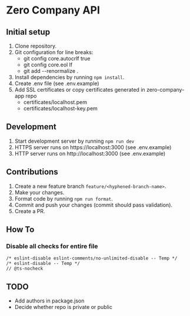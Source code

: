# Zero Company API

## Initial setup

1. Clone repository.
2. Git configuration for line breaks:
   - git config core.autocrlf true
   - git config core.eol lf
   - git add --renormalize .
3. Install dependencies by running `npm install`.
4. Create .env file (see .env.example)
5. Add SSL certificates or copy certificates generated in zero-company-app repo
   - certificates/localhost.pem
   - certificates/localhost-key.pem

## Development

1. Start development server by running `npm run dev`
2. HTTPS server runs on https://localhost:3000 (see .env.example)
3. HTTP server runs on http://localhost:3000 (see .env.example)

## Contributions

1. Create a new feature branch `feature/<hyphened-branch-name>`.
2. Make your changes.
3. Format code by running `npm run format`.
4. Commit and push your changes (commit should pass validation).
5. Create a PR.

## How To

### Disable all checks for entire file

```
/* eslint-disable eslint-comments/no-unlimited-disable -- Temp */
/* eslint-disable -- Temp */
// @ts-nocheck
```

## TODO

- Add authors in package.json
- Decide whether repo is private or public
